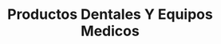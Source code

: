 ---
title: "Productos Dentales Y Equipos Medicos"
url: /toluca-de-lerdo/productos-dentales-y-equipos-medicos/
shop: suministros médicos
---